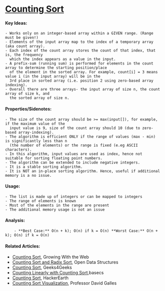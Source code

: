  # [Counting Sort](https://github.com/nanyahill/coding-interview-resources/blob/master/src/algorithms/sorting/countingsort/CountingSort.java)
  #### Key Ideas:
  	- Works only on an integer-based array within a GIVEN range. (Range must be given!)
	- Elements of the input array map to the index of a temporary array (aka count array).
	- Each index of the count array stores the count of that index, that is, the frequency
	  which the index appears as a value in the input.
	- A prefix-sum (running sum) is performed for elements in the count array to determine the starting position/place
	  of the element in the sorted array. For example, count[i] = 3 means value i (in the input array) will be in the
	  3rd place in sorted array (i.e. position 2 using zero-based array indexing).
	- Overall there are three arrays- the input array of size n, the count array of size k, and
	  the sorted array of size n.

  #### Properties/Sidenotes:
  	- The size of the count array should be >= max(input[]), for example, if the maximum value of the 
	  input value is 9, size of the count array should 10 (due to zero-based array-indexing).
	- The algorithm is efficient ONLY if the range of values (max - min) is significantly less than n 
	  (the number of elements) or the range is fixed (e.eg ASCII characters).
	- In this algorithm, input values are used as index, hence not suitable for sorting floating point numbers.
	- The algorithm can be extended to include negative integers.
	- It is a stable sorting algorithm.
	- It is NOT an in-place sorting algorithm. Hence, useful if additional memory is a no issue.

  #### Usage:
  	- The list is made up of integers or can be mapped to integers
	- The range of elements is known
	- Most of the elements in the range are present
	- The additional memory usage is not an issue

  #### Analysis:
        - **Best Case:** O(n + k); O(n) if k = O(n) **Worst Case:** O(n + k); O(n) if k = O(n)

  #### Related Articles:
  - [Counting Sort](http://www.growingwiththeweb.com/2014/05/counting-sort.html), Growing With the Web
  - [Counting Sort and Radix Sort](http://opendatastructures.org/versions/edition-0.1e/ods-java/11_2_Counting_Sort_Radix_So.html), Open Data Structures
  - [Counting Sort](https://www.geeksforgeeks.org/counting-sort/), Geeks4Geeks
  - [Counting Linearly with Counting Sort](https://medium.com/basecs/counting-linearly-with-counting-sort-cd8516ae09b3),basecs
  - [Counting Sort](https://www.hackerearth.com/practice/algorithms/sorting/counting-sort/tutorial/), HackerEarth
  - [Counting Sort Visualization](https://www.cs.usfca.edu/~galles/visualization/CountingSort.html), Professor David Galles

